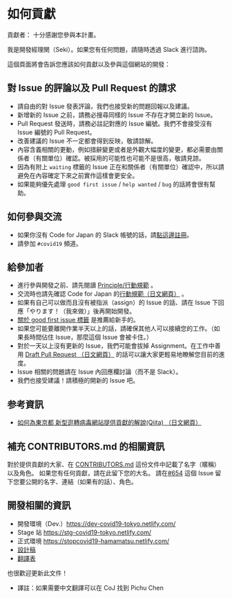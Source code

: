 # 如何貢獻

貢獻者：
十分感謝您參與本計畫。

我是開發經理関（Seki）。如果您有任何問題，請隨時透過 Slack 進行諮詢。

這個頁面將會告訴您應該如何貢獻以及參與這個網站的開發：

## 對 Issue 的評論以及 Pull Request 的請求
* 請自由的對 Issue 發表評論，我們也接受新的問題回報以及建議。
* 新增新的 Issue 之前，請務必搜尋同樣的 Issue 不存在才開立新的 Issue。
* Pull Request 發送時，請務必註記對應的 Issue 編號。我們不會接受沒有 Issue 編號的 Pull Request。
* 改善建議的 Issue 不一定都會得到反映，敬請諒解。
* 內容含義相關的更動，例如措辭變更或者是外觀大幅度的變更，都必需要由關係者（有關單位）確認。被採用的可能性也可能不是很高，敬請見諒。
* 因為有附上 `waiting` 標籤的 Issue 正在和關係者（有關單位）確認中，所以請避免在內容確定下來之前實作這樣會更安全。
* 如果能夠優先處理 `good first issue` / `help wanted` / `bug` 的話將會很有幫助。

## 如何參與交流
* 如果你沒有 Code for Japan 的 Slack 帳號的話，請[點這邊註冊](https://cfjslackin.herokuapp.com/)。
* 請參加 `#covid19` 頻道。

## 給參加者
* 進行參與開發之前、請先閱讀 [Principle/行動規範](./CODE_OF_CONDUCT.md) 。
* 交流時也請先確認 Code for Japan 的[行動規範（日文網頁）](https://github.com/codeforjapan/codeofconduct) 。
* 如果有自己可以做而且沒有被指派（assign）的 Issue 的話、請在 Issue 下回應「やります！（我來做）」後再開始開發。
* [關於 good first issue 標籤](https://github.com/tokyo-metropolitan-gov/covid19/issues?q=is%3Aissue+is%3Aopen+label%3A%22good+first+issue%22) 是推薦給新手的。
* 如果您可能要離開作業半天以上的話，請確保其他人可以接續您的工作。（如果長時間佔住 Issue，那麼這個 Issue 會被卡住。）
* 對於一天以上沒有更新的 Issue，我們可能會拔掉 Assignment。在工作中善用 [Draft Pull Request （日文網頁）](https://qiita.com/tatane616/items/13da1b6797a7b871ad58) 的話可以讓大家更輕易地瞭解您目前的進度。
* Issue 相關的問題請在 Issue 內回應欄討論（而不是 Slack）。
* 我們也接受建議！請積極的開新的 Issue 吧。

## 参考資訊
* [如何為東京都 新型逛轉病毒網站提供貢獻的解說(Qiita) （日文網頁）](https://qiita.com/FPC_COMMUNITY/items/b9cc072813dc2231b2b2)

## 補充 CONTRIBUTORS.md 的相關資訊
對於提供貢獻的大家、在 [CONTRIBUTORS.md](https://github.com/tokyo-metropolitan-gov/covid19/blob/development/CONTRIBUTORS.md) 這份文件中記載了名字（暱稱）以及角色。
如果您有任何貢獻，請在此留下您的大名。
請在[#654](https://github.com/tokyo-metropolitan-gov/covid19/issues/654) 這個 Issue 留下您要公開的名字、連結（如果有的話）、角色。

## 開發相關的資訊
* 開發環境（Dev.）https://dev-covid19-tokyo.netlify.com/
* Stage 站 https://stg-covid19-tokyo.netlify.com/
* 正式環境 https://stopcovid19-hamamatsu.netlify.com/
* [設計稿](https://www.figma.com/file/V7vt80p2gauhdgTZeVNbgj/UI%E3%83%87%E3%82%B6%E3%82%A4%E3%83%B3?node-id=121%3A156)
* [翻譯表](https://docs.google.com/spreadsheets/d/1avT6QGInyQseYjoc_TxL8RPZfutyvrv4BtJkXfk1Nko)

也很歡迎更新此文件！

* 譯註：如果需要中文翻譯可以在 CoJ 找到 Pichu Chen
